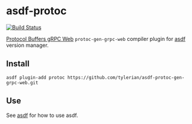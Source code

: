 # asdf-protoc

[![Build Status](https://travis-ci.com/paxosglobal/asdf-protoc.svg?branch=master)](https://travis-ci.com/paxosglobal/asdf-protoc)

[Protocol Buffers gRPC Web](https://github.com/grpc/grpc-web) `protoc-gen-grpc-web`
compiler plugin for [asdf](https://github.com/asdf-vm/asdf) version manager.

## Install

```
asdf plugin-add protoc https://github.com/tylerian/asdf-protoc-gen-grpc-web.git
```

## Use

See [asdf](https://github.com/asdf-vm/asdf) for how to use asdf.
